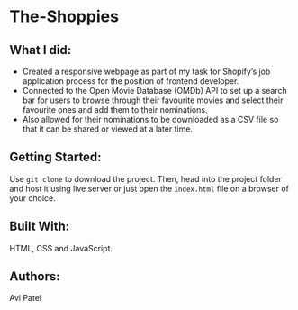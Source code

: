 # The-Shoppies

## What I did:

* Created a responsive webpage as part of my task for Shopify’s job application process for the position of frontend developer. 
* Connected to the Open Movie Database (OMDb) API to set up a search bar for users to browse through their favourite movies and select their favourite ones and add them to their nominations.
* Also allowed for their nominations to be downloaded as a CSV file so that it can be shared or viewed at a later time.

## Getting Started:

Use `git clone` to download the project. Then, head into the project folder and host it using live server or just open the `index.html` file on a browser of your choice.

## Built With:

HTML, CSS and JavaScript.

## Authors:

Avi Patel
